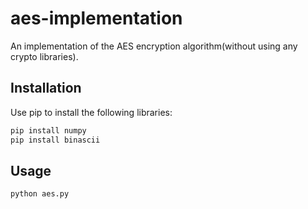 # aes-implementation
An implementation of the AES encryption algorithm(without using any crypto libraries).

## Installation

Use pip to install the following libraries:

```bash
pip install numpy
pip install binascii
```

## Usage

```bash
python aes.py
```
